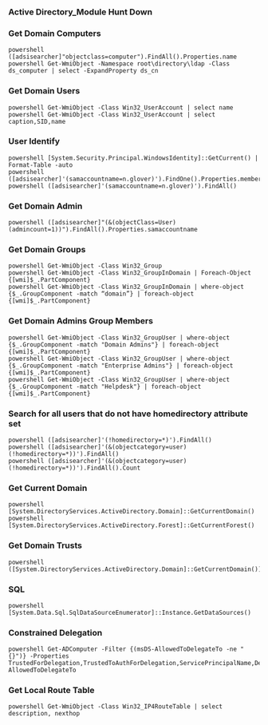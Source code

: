 ### Active Directory_Module Hunt Down

### Get Domain Computers

```
powershell ([adsisearcher]"objectclass=computer").FindAll().Properties.name
powershell Get-WmiObject -Namespace root\directory\ldap -Class ds_computer | select -ExpandProperty ds_cn
```
### Get Domain Users
```
powershell Get-WmiObject -Class Win32_UserAccount | select name 
powershell Get-WmiObject -Class Win32_UserAccount | select caption,SID,name

```
### User Identify
```
powershell [System.Security.Principal.WindowsIdentity]::GetCurrent() | Format-Table -auto
powershell ([adsisearcher]'(samaccountname=n.glover)').FindOne().Properties.memberof
powershell ([adsisearcher]'(samaccountname=n.glover)').FindAll()

```
### Get Domain Admin
```
powershell ([adsisearcher]"(&(objectClass=User)(admincount=1))").FindAll().Properties.samaccountname
```
### Get Domain Groups
```
powershell Get-WmiObject -Class Win32_Group
powershell Get-WmiObject -Class Win32_GroupInDomain | Foreach-Object {[wmi]$_.PartComponent}
powershell Get-WmiObject -Class Win32_GroupInDomain | where-object {$_.GroupComponent -match “domain”} | foreach-object {[wmi]$_.PartComponent}  

```
### Get Domain Admins Group Members
```
powershell Get-WmiObject -Class Win32_GroupUser | where-object {$_.GroupComponent -match "Domain Admins"} | foreach-object {[wmi]$_.PartComponent}  
powershell Get-WmiObject -Class Win32_GroupUser | where-object {$_.GroupComponent -match "Enterprise Admins"} | foreach-object {[wmi]$_.PartComponent}
powershell Get-WmiObject -Class Win32_GroupUser | where-object {$_.GroupComponent -match "Helpdesk"} | foreach-object {[wmi]$_.PartComponent}

```


###  Search for all users that do not have homedirectory attribute set
```
powershell ([adsisearcher]'(!homedirectory=*)').FindAll()
powershell ([adsisearcher]'(&(objectcategory=user)(!homedirectory=*))').FindAll()
powershell ([adsisearcher]'(&(objectcategory=user)(!homedirectory=*))').FindAll().Count
```
### Get Current Domain
```
powershell [System.DirectoryServices.ActiveDirectory.Domain]::GetCurrentDomain()
powershell [System.DirectoryServices.ActiveDirectory.Forest]::GetCurrentForest() 
```
### Get Domain Trusts
```
powershell ([System.DirectoryServices.ActiveDirectory.Domain]::GetCurrentDomain()).GetAllTrustRelationships() 
```

### SQL
```
powershell [System.Data.Sql.SqlDataSourceEnumerator]::Instance.GetDataSources()
```
### Constrained Delegation
```
powershell Get-ADComputer -Filter {(msDS-AllowedToDelegateTo -ne "{}")} -Properties TrustedForDelegation,TrustedToAuthForDelegation,ServicePrincipalName,Description,msDS-AllowedToDelegateTo
```


### Get Local Route Table
```
powershell Get-WmiObject -Class Win32_IP4RouteTable | select description, nexthop 

```
